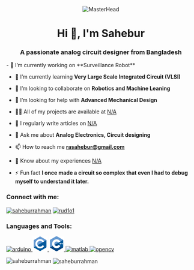 <p align="center">
  <img src="https://img.freepik.com/free-photo/microchip-processor-wallpaper_1409-5914.jpg" alt="MasterHead" />
</p>

<h1 align="center">Hi 👋, I'm Sahebur</h1>
<h3 align="center">A passionate analog circuit designer from Bangladesh</h3>
- 🔭 I’m currently working on **Surveillance Robot**

- 🌱 I’m currently learning **Very Large Scale Integrated Circuit (VLSI)**

- 👯 I’m looking to collaborate on **Robotics and Machine Leaning**

- 🤝 I’m looking for help with **Advanced Mechanical Design**

- 👨‍💻 All of my projects are available at [N/A](N/A)

- 📝 I regularly write articles on [N/A](N/A)

- 💬 Ask me about **Analog Electronics, Circuit designing**

- 📫 How to reach me **rasahebur@gmail.com**

- 📄 Know about my experiences [N/A](N/A)

- ⚡ Fun fact **I once made a circuit so complex that even I had to debug myself to understand it later.**

<h3 align="left">Connect with me:</h3>
<p align="left">
<a href="https://linkedin.com/in/saheburrahman" target="blank"><img align="center" src="https://raw.githubusercontent.com/rahuldkjain/github-profile-readme-generator/master/src/images/icons/Social/linked-in-alt.svg" alt="saheburrahman" height="30" width="40" /></a>
<a href="https://discord.gg/rud1o1" target="blank"><img align="center" src="https://raw.githubusercontent.com/rahuldkjain/github-profile-readme-generator/master/src/images/icons/Social/discord.svg" alt="rud1o1" height="30" width="40" /></a>
</p>

<h3 align="left">Languages and Tools:</h3>
<p align="left"> <a href="https://www.arduino.cc/" target="_blank" rel="noreferrer"> <img src="https://cdn.worldvectorlogo.com/logos/arduino-1.svg" alt="arduino" width="40" height="40"/> </a> <a href="https://www.cprogramming.com/" target="_blank" rel="noreferrer"> <img src="https://raw.githubusercontent.com/devicons/devicon/master/icons/c/c-original.svg" alt="c" width="40" height="40"/> </a> <a href="https://www.w3schools.com/cpp/" target="_blank" rel="noreferrer"> <img src="https://raw.githubusercontent.com/devicons/devicon/master/icons/cplusplus/cplusplus-original.svg" alt="cplusplus" width="40" height="40"/> </a> <a href="https://www.mathworks.com/" target="_blank" rel="noreferrer"> <img src="https://upload.wikimedia.org/wikipedia/commons/2/21/Matlab_Logo.png" alt="matlab" width="40" height="40"/> </a> <a href="https://opencv.org/" target="_blank" rel="noreferrer"> <img src="https://www.vectorlogo.zone/logos/opencv/opencv-icon.svg" alt="opencv" width="40" height="40"/> </a> </p>

<p><img align="left" src="https://github-readme-stats.vercel.app/api/top-langs?username=saheburrahman&show_icons=true&locale=en&layout=compact" alt="saheburrahman" /></p>

<p>&nbsp;<img align="center" src="https://github-readme-stats.vercel.app/api?username=saheburrahman&show_icons=true&locale=en" alt="saheburrahman" /></p>
